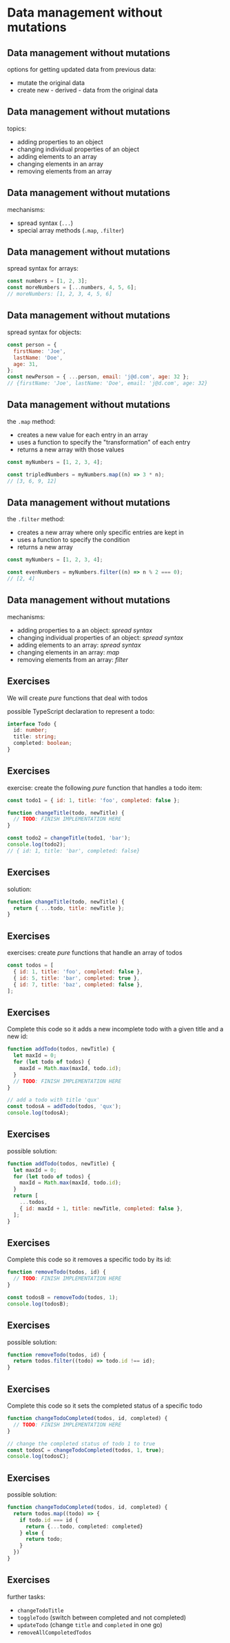 # Data management without mutations

## Data management without mutations

options for getting updated data from previous data:

- mutate the original data
- create new - derived - data from the original data

## Data management without mutations

topics:

- adding properties to an object
- changing individual properties of an object
- adding elements to an array
- changing elements in an array
- removing elements from an array

## Data management without mutations

mechanisms:

- spread syntax (`...`)
- special array methods (`.map`, `.filter`)

## Data management without mutations

spread syntax for arrays:

```js
const numbers = [1, 2, 3];
const moreNumbers = [...numbers, 4, 5, 6];
// moreNumbers: [1, 2, 3, 4, 5, 6]
```

## Data management without mutations

spread syntax for objects:

```js
const person = {
  firstName: 'Joe',
  lastName: 'Doe',
  age: 31,
};
const newPerson = { ...person, email: 'j@d.com', age: 32 };
// {firstName: 'Joe', lastName: 'Doe', email: 'j@d.com', age: 32}
```

## Data management without mutations

the `.map` method:

- creates a new value for each entry in an array
- uses a function to specify the "transformation" of each entry
- returns a new array with those values

```js
const myNumbers = [1, 2, 3, 4];

const tripledNumbers = myNumbers.map((n) => 3 * n);
// [3, 6, 9, 12]
```

## Data management without mutations

the `.filter` method:

- creates a new array where only specific entries are kept in
- uses a function to specify the condition
- returns a new array

```js
const myNumbers = [1, 2, 3, 4];

const evenNumbers = myNumbers.filter((n) => n % 2 === 0);
// [2, 4]
```

## Data management without mutations

mechanisms:

- adding properties to a an object: _spread syntax_
- changing individual properties of an object: _spread syntax_
- adding elements to an array: _spread syntax_
- changing elements in an array: _map_
- removing elements from an array: _filter_

## Exercises

We will create _pure_ functions that deal with todos

possible TypeScript declaration to represent a todo:

```ts
interface Todo {
  id: number;
  title: string;
  completed: boolean;
}
```

## Exercises

exercise: create the following _pure_ function that handles a todo item:

```js
const todo1 = { id: 1, title: 'foo', completed: false };

function changeTitle(todo, newTitle) {
  // TODO: FINISH IMPLEMENTATION HERE
}

const todo2 = changeTitle(todo1, 'bar');
console.log(todo2);
// { id: 1, title: 'bar', completed: false}
```

## Exercises

solution:

```js
function changeTitle(todo, newTitle) {
  return { ...todo, title: newTitle };
}
```

## Exercises

exercises: create _pure_ functions that handle an array of todos

```js
const todos = [
  { id: 1, title: 'foo', completed: false },
  { id: 5, title: 'bar', completed: true },
  { id: 7, title: 'baz', completed: false },
];
```

## Exercises

Complete this code so it adds a new incomplete todo with a given title and a new id:

```js
function addTodo(todos, newTitle) {
  let maxId = 0;
  for (let todo of todos) {
    maxId = Math.max(maxId, todo.id);
  }
  // TODO: FINISH IMPLEMENTATION HERE
}

// add a todo with title 'qux'
const todosA = addTodo(todos, 'qux');
console.log(todosA);
```

## Exercises

possible solution:

```js
function addTodo(todos, newTitle) {
  let maxId = 0;
  for (let todo of todos) {
    maxId = Math.max(maxId, todo.id);
  }
  return [
    ...todos,
    { id: maxId + 1, title: newTitle, completed: false },
  ];
}
```

## Exercises

Complete this code so it removes a specific todo by its id:

```js
function removeTodo(todos, id) {
  // TODO: FINISH IMPLEMENTATION HERE
}

const todosB = removeTodo(todos, 1);
console.log(todosB);
```

## Exercises

possible solution:

```ts
function removeTodo(todos, id) {
  return todos.filter((todo) => todo.id !== id);
}
```

## Exercises

Complete this code so it sets the completed status of a specific todo

```js
function changeTodoCompleted(todos, id, completed) {
  // TODO: FINISH IMPLEMENTATION HERE
}

// change the completed status of todo 1 to true
const todosC = changeTodoCompleted(todos, 1, true);
console.log(todosC);
```

## Exercises

possible solution:

```ts
function changeTodoCompleted(todos, id, completed) {
  return todos.map((todo) => {
    if todo.id === id {
      return {...todo, completed: completed}
    } else {
      return todo;
    }
  })
}
```

## Exercises

further tasks:

- `changeTodoTitle`
- `toggleTodo` (switch between completed and not completed)
- `updateTodo` (change `title` and `completed` in one go)
- `removeAllCompoletedTodos`
